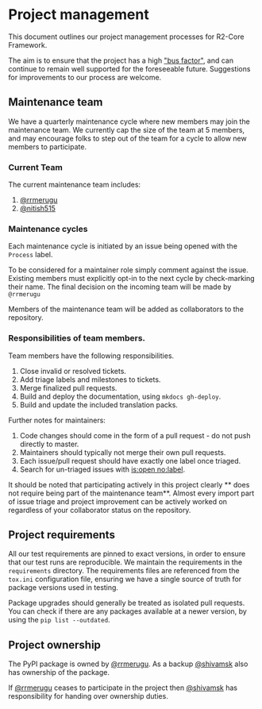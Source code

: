 # Project management

This document outlines our project management processes for R2-Core Framework.


The aim is to ensure that the project has a high ["bus factor"](https://en.wikipedia.org/wiki/Bus_factor), and can continue to remain well
 supported for the foreseeable future. Suggestions for improvements to our process are welcome.


## Maintenance team

We have a quarterly maintenance cycle where new members may join the maintenance team. 
We currently cap the size of the team at 5 members, and may encourage folks to step out of the 
team for a cycle to allow new members to participate.


### Current Team

The current maintenance team includes:

1. [@rrmerugu](https://github.com/rrmerugu)
2. [@nitish515](https://github.com/nitish515)


### Maintenance cycles

Each maintenance cycle is initiated by an issue being opened with the `Process` label.

To be considered for a maintainer role simply comment against the issue.
Existing members must explicitly opt-in to the next cycle by check-marking their name.
The final decision on the incoming team will be made by `@rrmerugu`

Members of the maintenance team will be added as collaborators to the repository.


###  Responsibilities of team members.

Team members have the following responsibilities.

1. Close invalid or resolved tickets.
2. Add triage labels and milestones to tickets.
3. Merge finalized pull requests.
4. Build and deploy the documentation, using `mkdocs gh-deploy`.
5. Build and update the included translation packs.


Further notes for maintainers:

1. Code changes should come in the form of a pull request - do not push directly to master.
2. Maintainers should typically not merge their own pull requests.
3. Each issue/pull request should have exactly one label once triaged.
4. Search for un-triaged issues with [is:open no:label](https://github.com/rsquarelabs/framework/issues?q=is%3Aopen+no%3Alabel).


It should be noted that participating actively in this project clearly 
** does not require being part of the maintenance team**. Almost every import part of issue triage and project 
improvement can be actively worked on regardless of your collaborator status on the repository.



## Project requirements

All our test requirements are pinned to exact versions, in order to ensure that our test runs are reproducible. 
We maintain the requirements in the `requirements` directory. The requirements files are referenced from the `tox.ini`
configuration file, ensuring we have a single source of truth for package versions used in testing.

Package upgrades should generally be treated as isolated pull requests. You can check if there are any packages available at 
a newer version, by using the `pip list --outdated`.


## Project ownership

The PyPI package is owned by [@rrmerugu](https://github.com/rrmerugu). As a backup [@shivamsk](https://github.com/shivamsk) also has ownership of the package.

If [@rrmerugu](https://github.com/rrmerugu) ceases to participate in the project then [@shivamsk](https://github.com/shivamsk) has responsibility for handing over ownership duties.



